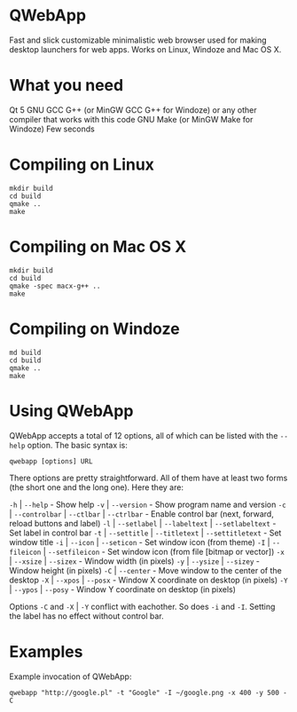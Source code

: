 QWebApp
=======

Fast and slick customizable minimalistic web browser used for making desktop launchers for web apps. Works on Linux, Windoze and Mac OS X.


What you need
=============
Qt 5
GNU GCC G++ (or MinGW GCC G++ for Windoze) or any other compiler that works with this code
GNU Make (or MinGW Make for Windoze)
Few seconds

Compiling on Linux
==================

    mkdir build
    cd build
    qmake ..
    make

Compiling on Mac OS X
=====================

    mkdir build
    cd build
    qmake -spec macx-g++ ..
    make

Compiling on Windoze
====================

    md build
    cd build
    qmake ..
    make

Using QWebApp
=============
QWebApp accepts a total of 12 options, all of which can be listed with the `--help` option. The basic syntax 
is:

    qwebapp [options] URL

There options are pretty straightforward. All of them have at least two forms (the short one and the long 
one). Here they are:

`-h` | `--help` - Show help
`-v` | `--version` - Show program name and version
`-c` | `--controlbar` | `--ctlbar` | `--ctrlbar` - Enable control bar (next, forward, reload buttons and 
label)
`-l` | `--setlabel` | `--labeltext` | `--setlabeltext` <string> - Set label in control bar
`-t` | `--settitle` | `--titletext` | `--settitletext` <string> - Set window title
`-i` | `--icon` | `--seticon` <string> - Set window icon (from theme)
`-I` | `--fileicon` | `--setfileicon` <path> - Set window icon (from file [bitmap or vector])
`-x` | `--xsize` | `--sizex` <int> - Window width (in pixels)
`-y` | `--ysize` | `--sizey` <int> - Window height (in pixels)
`-C` | `--center` - Move window to the center of the desktop
`-X` | `--xpos` | `--posx` <int> - Window X coordinate on desktop (in pixels)
`-Y` | `--ypos` | `--posy` <int> - Window Y coordinate on desktop (in pixels)

Options `-C` and `-X` | `-Y` conflict with eachother. So does `-i` and `-I`. Setting the label has no effect 
without control bar.


Examples
========
Example invocation of QWebApp:

    qwebapp "http://google.pl" -t "Google" -I ~/google.png -x 400 -y 500 -C


